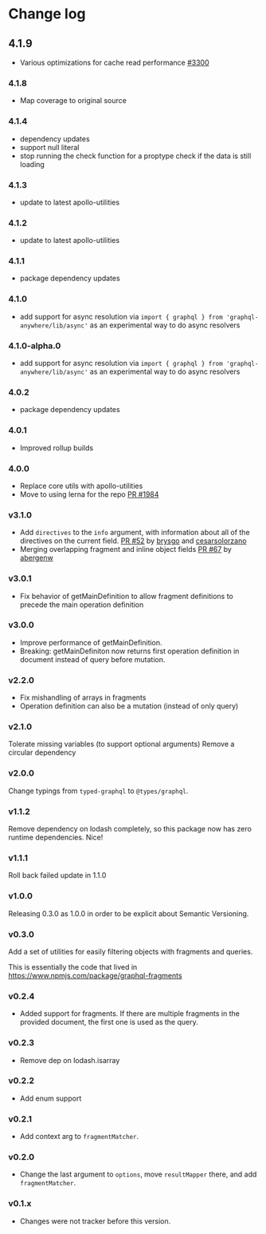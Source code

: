 # Change log

## 4.1.9
- Various optimizations for cache read performance [#3300](https://github.com/apollographql/apollo-client/pull/3300)

### 4.1.8
- Map coverage to original source

### 4.1.4
- dependency updates
- support null literal
- stop running the check function for a proptype check if the data is still loading

### 4.1.3
- update to latest apollo-utilities

### 4.1.2
- update to latest apollo-utilities

### 4.1.1
- package dependency updates

### 4.1.0
- add support for async resolution via `import { graphql } from 'graphql-anywhere/lib/async'` as an experimental way to do async resolvers

### 4.1.0-alpha.0
- add support for async resolution via `import { graphql } from 'graphql-anywhere/lib/async'` as an experimental way to do async resolvers

### 4.0.2
- package dependency updates

### 4.0.1
- Improved rollup builds

### 4.0.0
- Replace core utils with apollo-utilities
- Move to using lerna for the repo [PR #1984](https://github.com/apollographql/apollo-client/pull/1984)

### v3.1.0
- Add `directives` to the `info` argument, with information about all of the directives on the current field. [PR #52](https://github.com/apollographql/graphql-anywhere/pull/52) by [brysgo](https://github.com/brysgo) and [cesarsolorzano](https://github.com/cesarsolorzano)
- Merging overlapping fragment and inline object fields [PR #67](https://github.com/apollographql/graphql-anywhere/pull/67) by [abergenw](https://github.com/abergenw)

### v3.0.1
- Fix behavior of getMainDefinition to allow fragment definitions to precede the main operation definition

### v3.0.0
- Improve performance of getMainDefinition.
- Breaking: getMainDefiniton now returns first operation definition in document instead of query before mutation.

### v2.2.0
- Fix mishandling of arrays in fragments
- Operation definition can also be a mutation (instead of only query)

### v2.1.0

Tolerate missing variables (to support optional arguments)
Remove a circular dependency

### v2.0.0

Change typings from `typed-graphql` to `@types/graphql`.

### v1.1.2

Remove dependency on lodash completely, so this package now has zero runtime dependencies. Nice!

### v1.1.1

Roll back failed update in 1.1.0

### v1.0.0

Releasing 0.3.0 as 1.0.0 in order to be explicit about Semantic Versioning.

### v0.3.0

Add a set of utilities for easily filtering objects with fragments and queries.

This is essentially the code that lived in https://www.npmjs.com/package/graphql-fragments

### v0.2.4

- Added support for fragments. If there are multiple fragments in the provided document, the first one is used as the query.

### v0.2.3

- Remove dep on lodash.isarray

### v0.2.2

- Add enum support

### v0.2.1

- Add context arg to `fragmentMatcher`.

### v0.2.0

- Change the last argument to `options`, move `resultMapper` there, and add `fragmentMatcher`.

### v0.1.x

- Changes were not tracker before this version.
